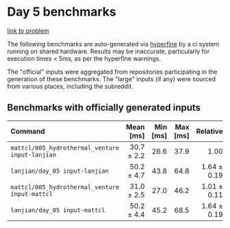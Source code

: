 # Day 5 benchmarks

[link to problem](http://adventofcode.com/2021/day/5)

The following benchmarks are auto-generated via [hyperfine](https://github.com/sharkdp/hyperfine) by a ci system running on shared hardware. Results may be inaccurate, particularly for execution times < 5ms, as per the hyperfine warnings.

The "official" inputs were aggregated from repositories participating in the generation of these benchmarks. The "large" inputs (if any) were sourced from various places, including the subreddit.

## Benchmarks with officially generated inputs
| Command | Mean [ms] | Min [ms] | Max [ms] | Relative |
|:---|---:|---:|---:|---:|
| `mattcl/005_hydrothermal_venture input-lanjian` | 30.7 ± 2.2 | 26.6 | 37.9 | 1.00 |
| `lanjian/day_05 input-lanjian` | 50.2 ± 4.7 | 43.8 | 64.8 | 1.64 ± 0.19 |
| `mattcl/005_hydrothermal_venture input-mattcl` | 31.0 ± 2.5 | 27.0 | 46.2 | 1.01 ± 0.11 |
| `lanjian/day_05 input-mattcl` | 50.2 ± 4.4 | 45.2 | 68.5 | 1.64 ± 0.19 |
